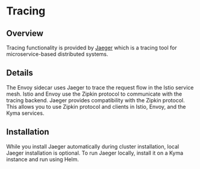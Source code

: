 # Tracing

## Overview

Tracing functionality is provided by [Jaeger](https://www.jaegertracing.io/) which is a tracing tool for microservice-based distributed systems.

## Details

The Envoy sidecar uses Jaeger to trace the request flow in the Istio service mesh. Istio and Envoy use the Zipkin protocol to communicate with the tracing backend. Jaeger provides compatibility with the Zipkin protocol. This allows you to use Zipkin protocol and clients in Istio, Envoy, and the Kyma services.

## Installation

While you install Jaeger automatically during cluster installation, local Jaeger installation is optional. To run Jaeger locally, install it on a Kyma instance and run using Helm.
